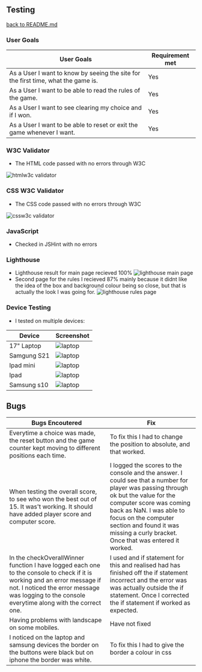 ## Testing
[back to README.md](README.md)

### User Goals

| User Goals | Requirement met |
| --- | --- |
| As a User I want to know by seeing the site for the first time, what the game is. | Yes |
| As a User I want to be able to read the rules of the game. | Yes |
| As a User I want to see clearing my choice and if I won. | Yes |
| As a User I want to be able to reset or exit the game whenever I want. | Yes |

### W3C Validator
* The HTML code passed  with no errors through W3C

![htmlw3c validator](/assets/images/readme-images/HTMLW3C.png)

### CSS W3C Validator
* The CSS code passed with no errors through W3C

![cssw3c validator](/assets/images/readme-images/CSSW3C.png)

### JavaScript 
* Checked in JSHint with no errors

### Lighthouse
* Lighthouse result for main page recieved 100%
![lighthouse main page](/assets/images/readme-images/lighthouse.png)
* Second page for the rules I recieved 87% mainly because it didnt like the idea of the box and background colour being so close, but that is actually the look I was going for.
![lighthouse rules page](/assets/images/readme-images/lighthouserules.png)

### Device Testing
* I tested on multiple devices:

| Device | Screenshot |
| --- | --- |
| 17" Laptop | ![laptop](/assets/images/readme-images/Laptop17.png) |
| Samgung S21 | ![laptop](/assets/images/readme-images/samsungs21.jpg) |
| Ipad mini | ![laptop](/assets/images/readme-images/samsungs21.jpg) |
| Ipad | ![laptop](/assets/images/readme-images/samsungs21.jpg) |
| Samsung s10 | ![laptop](/assets/images/readme-images/samsungs21.jpg) |

## Bugs


| Bugs Encoutered | Fix |
| --- | --- |
|  Everytime a choice was made, the reset button and the game counter kept moving to different positions each time. | To fix this I had to change the position to absolute, and that worked. |
|  When testing the overall score, to see who won the best out of 15.  It was't working. It should have added player score and computer score.| I logged the scores to the console and the answer. I could see that a number for player was passing through ok but the value for the computer score was coming back as NaN. I was able to focus on the computer section and found it was missing a curly bracket. Once that was entered it worked. |
| In the checkOverallWinner function I have logged each one to the console to check if it is working and an error message if not. I noticed  the error message was logging to the console everytime along with the correct one. | I used and if statement for this and realised had has finished off the if statement incorrect and the error was was actually outside the if statement. Once I corrected the if statement if worked as expected. |
| Having problems with landscape on some mobiles. | Have not fixed |
| I noticed on the laptop and samsung devices the border on the buttons were black but on iphone the border was white.  | To fix this I had to give the border a colour in css |